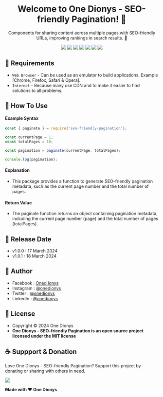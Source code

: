 <h1 align="center">Welcome to One Dionys - SEO-friendly Pagination! 👋 </h1>

<p align="center">Components for sharing content across multiple pages with SEO-friendly URLs, improving rankings in search results. 💖 </p>

<p align="center">
<img src="https://img.shields.io/github/contributors/onedionys/onedionys-seo-friendly-pagination?style=flat-square">
<img src="https://img.shields.io/github/issues/onedionys/onedionys-seo-friendly-pagination?style=flat-square">
<img src="https://img.shields.io/github/stars/onedionys/onedionys-seo-friendly-pagination?style=flat-square"> 
<img src="https://img.shields.io/github/forks/onedionys/onedionys-seo-friendly-pagination?style=flat-square">
<img src="https://img.shields.io/github/last-commit/onedionys/onedionys-seo-friendly-pagination.svg?style=flat-square">
<img src="https://img.shields.io/github/languages/code-size/onedionys/onedionys-seo-friendly-pagination?style=flat-square">
<img src="https://img.shields.io/github/license/onedionys/onedionys-seo-friendly-pagination?style=flat-square">
</p>

## 💾 Requirements

* `Web Browser` - Can be used as an emulator to build applications. Example [Chrome, Firefox, Safari & Opera].
* `Internet` - Because many use CDN and to make it easier to find solutions to all problems.

## 🎯 How To Use

#### Example Syntax

```javascript
const { paginate } = require('seo-friendly-pagination');

const currentPage = 1;
const totalPages = 10;

const pagination = paginate(currentPage, totalPages);

console.log(pagination);
```

#### Explanation

* This package provides a function to generate SEO-friendly pagination metadata, such as the current page number and the total number of pages.

#### Return Value

* The paginate function returns an object containing pagination metadata, including the current page number (page) and the total number of pages (totalPages).

## 📆 Release Date

* v1.0.0 : 17 March 2024
* v1.0.1 : 18 March 2024

## 🧑 Author

* Facebook : <a href="https://www.facebook.com/theonedionys"> Oned Ionys</a>
* Instagram : <a href="https://www.instagram.com/onedionys/"> @onedionys</a>
* Twitter : <a href="https://twitter.com/onedionys"> @onedionys</a>
* LinkedIn :  <a href="https://www.linkedin.com/in/onedionys/"> @onedionys</a>

## 📝 License

* Copyright © 2024 One Dionys
* **One Dionys - SEO-friendly Pagination is an open source project licensed under the MIT license**

## ☕️ Suppport & Donation

Love One Dionys - SEO-friendly Pagination? Support this project by donating or sharing with others in need.

<a href="https://www.buymeacoffee.com/onedionys"><img src="https://img.shields.io/badge/Buy_Me_A_Coffee-FFDD00?style=for-the-badge&logo=buy-me-a-coffee&logoColor=black"/> </a>

**Made with ❤️ One Dionys**
